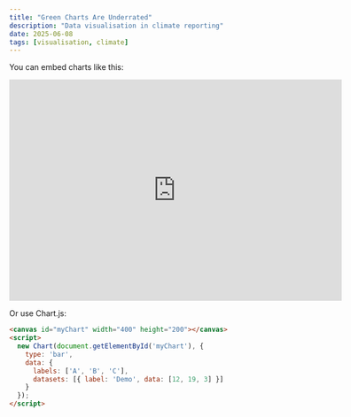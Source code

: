 ```yaml
---
title: "Green Charts Are Underrated"
description: "Data visualisation in climate reporting"
date: 2025-06-08
tags: [visualisation, climate]
---
```


You can embed charts like this:

<iframe width="600" height="400" src="https://public.tableau.com/views/SampleDashboard/Sheet1" frameborder="0"></iframe>

Or use Chart.js:

```html
<canvas id="myChart" width="400" height="200"></canvas>
<script>
  new Chart(document.getElementById('myChart'), {
    type: 'bar',
    data: {
      labels: ['A', 'B', 'C'],
      datasets: [{ label: 'Demo', data: [12, 19, 3] }]
    }
  });
</script>
